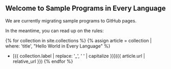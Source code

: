 ## Welcome to Sample Programs in Every Language

We are currently migrating sample programs to GitHub pages.

In the meantime, you can read up on the rules:


{% for collection in site.collections %}
  {% assign article = collection | where: 'title', "Hello World in Every Language" %}
  - [{{ collection.label | replace: '_', ' ' | capitalize }}]({{ article.url | relative_url }})
{% endfor %}

[1]: hello-world/RULES.md
